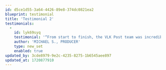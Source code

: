 ```yaml
---
id: d5ce1d55-3a64-4426-89e8-374dc0821ea2
blueprint: testimonial
title: 'Testimonial 2'
testimonials:
  -
    id: lyk69syq
    testimonial: '“From start to finish, the VLK Post team was incredible to work with. Their commitment to quality and timely delivery exceeded our expectations.”'
    author: 'MICHAEL S., PRODUCER'
    type: new_set
    enabled: true
updated_by: 3cde8979-9e2c-4235-8275-1b6545aee897
updated_at: 1720877910
---
```

